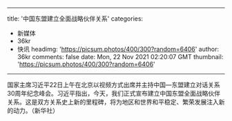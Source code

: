 
---
title: '中国东盟建立全面战略伙伴关系'
categories: 
 - 新媒体
 - 36kr
 - 快讯
headimg: 'https://picsum.photos/400/300?random=6406'
author: 36kr
comments: false
date: Mon, 22 Nov 2021 02:20:07 GMT
thumbnail: 'https://picsum.photos/400/300?random=6406'
---

<div>   
国家主席习近平22日上午在北京以视频方式出席并主持中国—东盟建立对话关系30周年纪念峰会。习近平指出，今天，我们正式宣布建立中国东盟全面战略伙伴关系。这是双方关系史上新的里程碑，将为地区和世界和平稳定、繁荣发展注入新的动力。（新华社）  
</div>
            